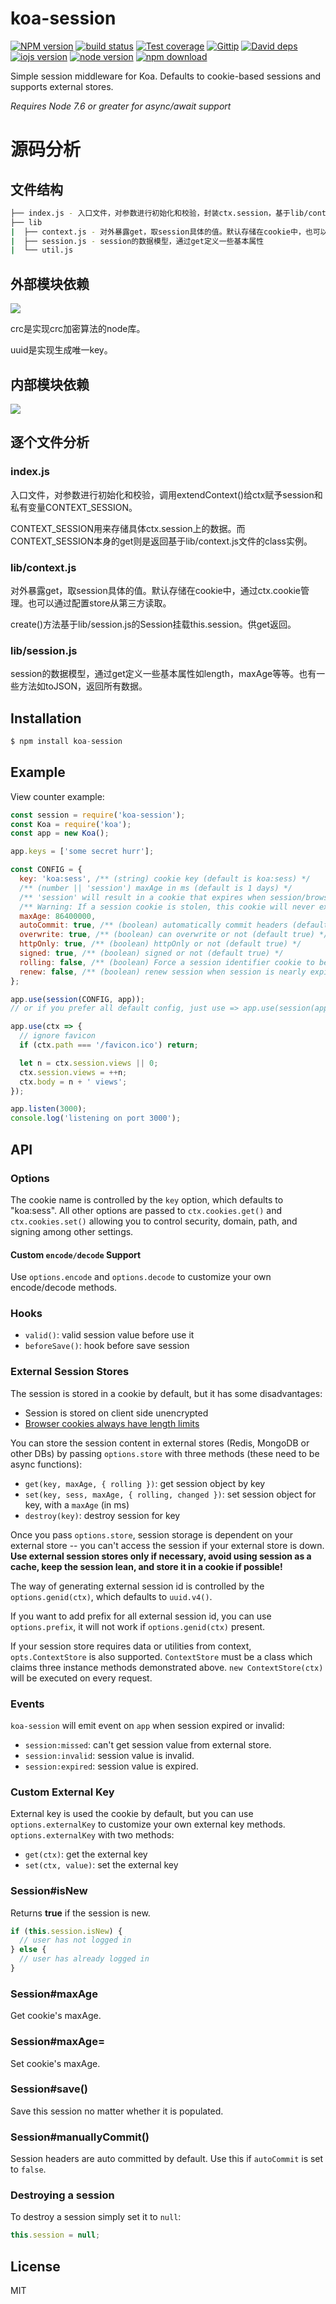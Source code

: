 # koa-session

[![NPM version][npm-image]][npm-url]
[![build status][travis-image]][travis-url]
[![Test coverage][coveralls-image]][coveralls-url]
[![Gittip][gittip-image]][gittip-url]
[![David deps][david-image]][david-url]
[![iojs version][iojs-image]][iojs-url]
[![node version][node-image]][node-url]
[![npm download][download-image]][download-url]

[npm-image]: https://img.shields.io/npm/v/koa-session.svg?style=flat-square
[npm-url]: https://npmjs.org/package/koa-session
[travis-image]: https://img.shields.io/travis/koajs/session.svg?style=flat-square
[travis-url]: https://travis-ci.org/koajs/session
[coveralls-image]: https://img.shields.io/coveralls/koajs/session.svg?style=flat-square
[coveralls-url]: https://coveralls.io/r/koajs/session?branch=master
[gittip-image]: https://img.shields.io/gittip/fengmk2.svg?style=flat-square
[gittip-url]: https://www.gittip.com/fengmk2/
[david-image]: https://img.shields.io/david/koajs/session.svg?style=flat-square
[david-url]: https://david-dm.org/koajs/session
[iojs-image]: https://img.shields.io/badge/io.js-%3E=_1.0-yellow.svg?style=flat-square
[iojs-url]: http://iojs.org/
[node-image]: https://img.shields.io/badge/node.js-%3E=_7.6-green.svg?style=flat-square
[node-url]: http://nodejs.org/download/
[download-image]: https://img.shields.io/npm/dm/koa-session.svg?style=flat-square
[download-url]: https://npmjs.org/package/koa-session

 Simple session middleware for Koa. Defaults to cookie-based sessions and supports external stores.

 *Requires Node 7.6 or greater for async/await support*

# 源码分析

## 文件结构

``` bash
├── index.js - 入口文件，对参数进行初始化和校验，封装ctx.session，基于lib/context.js。
├── lib
|  ├── context.js - 对外暴露get，取session具体的值。默认存储在cookie中，也可以通过配置store从第三方读取。this.session基于lib/session.js。
|  ├── session.js - session的数据模型，通过get定义一些基本属性
|  └── util.js
```

## 外部模块依赖

![](./graphviz/modules.svg)

crc是实现crc加密算法的node库。

uuid是实现生成唯一key。

## 内部模块依赖

![](./graphviz/inline.gv.svg)

## 逐个文件分析

### index.js

入口文件，对参数进行初始化和校验，调用extendContext()给ctx赋予session和私有变量CONTEXT_SESSION。

CONTEXT_SESSION用来存储具体ctx.session上的数据。而CONTEXT_SESSION本身的get则是返回基于lib/context.js文件的class实例。

### lib/context.js

对外暴露get，取session具体的值。默认存储在cookie中，通过ctx.cookie管理。也可以通过配置store从第三方读取。

create()方法基于lib/session.js的Session挂载this.session。供get返回。


### lib/session.js

session的数据模型，通过get定义一些基本属性如length，maxAge等等。也有一些方法如toJSON，返回所有数据。



## Installation

```js
$ npm install koa-session
```

## Example

  View counter example:

```js
const session = require('koa-session');
const Koa = require('koa');
const app = new Koa();

app.keys = ['some secret hurr'];

const CONFIG = {
  key: 'koa:sess', /** (string) cookie key (default is koa:sess) */
  /** (number || 'session') maxAge in ms (default is 1 days) */
  /** 'session' will result in a cookie that expires when session/browser is closed */
  /** Warning: If a session cookie is stolen, this cookie will never expire */
  maxAge: 86400000,
  autoCommit: true, /** (boolean) automatically commit headers (default true) */
  overwrite: true, /** (boolean) can overwrite or not (default true) */
  httpOnly: true, /** (boolean) httpOnly or not (default true) */
  signed: true, /** (boolean) signed or not (default true) */
  rolling: false, /** (boolean) Force a session identifier cookie to be set on every response. The expiration is reset to the original maxAge, resetting the expiration countdown. (default is false) */
  renew: false, /** (boolean) renew session when session is nearly expired, so we can always keep user logged in. (default is false)*/
};

app.use(session(CONFIG, app));
// or if you prefer all default config, just use => app.use(session(app));

app.use(ctx => {
  // ignore favicon
  if (ctx.path === '/favicon.ico') return;

  let n = ctx.session.views || 0;
  ctx.session.views = ++n;
  ctx.body = n + ' views';
});

app.listen(3000);
console.log('listening on port 3000');
```

## API

### Options

  The cookie name is controlled by the `key` option, which defaults
  to "koa:sess". All other options are passed to `ctx.cookies.get()` and
  `ctx.cookies.set()` allowing you to control security, domain, path,
  and signing among other settings.

#### Custom `encode/decode` Support

  Use `options.encode` and `options.decode` to customize your own encode/decode methods.

### Hooks

  - `valid()`: valid session value before use it
  - `beforeSave()`: hook before save session

### External Session Stores

  The session is stored in a cookie by default, but it has some disadvantages:

  - Session is stored on client side unencrypted
  - [Browser cookies always have length limits](http://browsercookielimits.squawky.net/)


  You can store the session content in external stores (Redis, MongoDB or other DBs) by passing `options.store` with three methods (these need to be async functions):

  - `get(key, maxAge, { rolling })`: get session object by key
  - `set(key, sess, maxAge, { rolling, changed })`: set session object for key, with a `maxAge` (in ms)
  - `destroy(key)`: destroy session for key


  Once you pass `options.store`, session storage is dependent on your external store -- you can't access the session if your external store is down. **Use external session stores only if necessary, avoid using session as a cache, keep the session lean, and store it in a cookie if possible!**


  The way of generating external session id is controlled by the `options.genid(ctx)`, which defaults to `uuid.v4()`.

  If you want to add prefix for all external session id, you can use `options.prefix`, it will not work if `options.genid(ctx)` present.

  If your session store requires data or utilities from context, `opts.ContextStore` is also supported. `ContextStore` must be a class which claims three instance methods demonstrated above. `new ContextStore(ctx)` will be executed on every request.

### Events

`koa-session` will emit event on `app` when session expired or invalid:

- `session:missed`: can't get session value from external store.
- `session:invalid`: session value is invalid.
- `session:expired`: session value is expired.

### Custom External Key

External key is used the cookie by default, but you can use `options.externalKey` to customize your own external key methods. `options.externalKey` with two methods:

- `get(ctx)`: get the external key
- `set(ctx, value)`: set the external key

### Session#isNew

  Returns __true__ if the session is new.

```js
if (this.session.isNew) {
  // user has not logged in
} else {
  // user has already logged in
}
```

### Session#maxAge

  Get cookie's maxAge.

### Session#maxAge=

  Set cookie's maxAge.

### Session#save()

  Save this session no matter whether it is populated.

### Session#manuallyCommit()

  Session headers are auto committed by default. Use this if `autoCommit` is set to `false`.

### Destroying a session

  To destroy a session simply set it to `null`:

```js
this.session = null;
```

## License

  MIT
